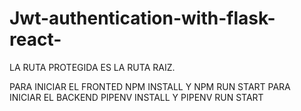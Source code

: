 # Jwt-authentication-with-flask-react-

LA RUTA PROTEGIDA ES LA RUTA RAIZ.

PARA INICIAR EL FRONTED NPM INSTALL  Y NPM RUN START
PARA INICIAR EL BACKEND PIPENV INSTALL Y PIPENV RUN START
